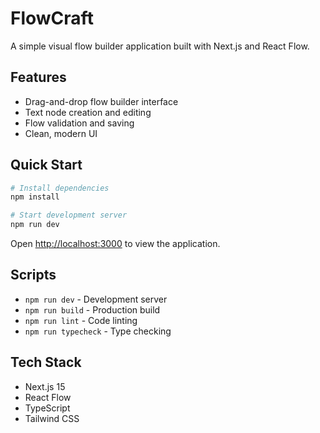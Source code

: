 # FlowCraft

A simple visual flow builder application built with Next.js and React Flow.

## Features

- Drag-and-drop flow builder interface
- Text node creation and editing
- Flow validation and saving
- Clean, modern UI

## Quick Start

```bash
# Install dependencies
npm install

# Start development server
npm run dev
```

Open [http://localhost:3000](http://localhost:3000) to view the application.

## Scripts

- `npm run dev` - Development server
- `npm run build` - Production build
- `npm run lint` - Code linting
- `npm run typecheck` - Type checking

## Tech Stack

- Next.js 15
- React Flow
- TypeScript
- Tailwind CSS
